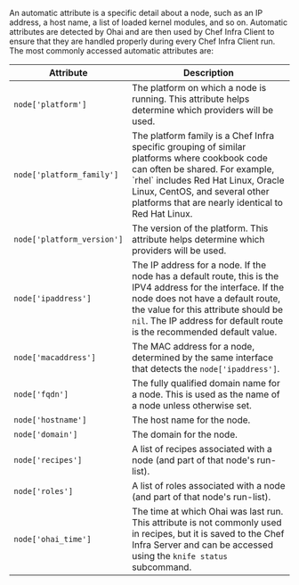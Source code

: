 An automatic attribute is a specific detail about a node, such as an IP
address, a host name, a list of loaded kernel modules, and so on.
Automatic attributes are detected by Ohai and are then used by Chef
Infra Client to ensure that they are handled properly during every Chef
Infra Client run. The most commonly accessed automatic attributes are:

<table>
<colgroup>
<col style="width: 12%" />
<col style="width: 87%" />
</colgroup>
<thead>
<tr class="header">
<th>Attribute</th>
<th>Description</th>
</tr>
</thead>
<tbody>
<tr class="odd">
<td><code>node['platform']</code></td>
<td>The platform on which a node is running. This attribute helps determine which providers will be used.</td>
</tr>
<tr class="even">
<td><code>node['platform_family']</code></td>
<td>The platform family is a Chef Infra specific grouping of similar platforms where cookbook code can often be shared. For example, `rhel` includes Red Hat Linux, Oracle Linux, CentOS, and several other platforms that are nearly identical to Red Hat Linux.</td>
</tr>
<tr class="odd">
<td><code>node['platform_version']</code></td>
<td>The version of the platform. This attribute helps determine which providers will be used.</td>
</tr>
<tr class="even">
<td><code>node['ipaddress']</code></td>
<td>The IP address for a node. If the node has a default route, this is the IPV4 address for the interface. If the node does not have a default route, the value for this attribute should be <code>nil</code>. The IP address for default route is the recommended default value.</td>
</tr>
<tr class="odd">
<td><code>node['macaddress']</code></td>
<td>The MAC address for a node, determined by the same interface that detects the <code>node['ipaddress']</code>.</td>
</tr>
<tr class="even">
<td><code>node['fqdn']</code></td>
<td>The fully qualified domain name for a node. This is used as the name of a node unless otherwise set.</td>
</tr>
<tr class="odd">
<td><code>node['hostname']</code></td>
<td>The host name for the node.</td>
</tr>
<tr class="even">
<td><code>node['domain']</code></td>
<td>The domain for the node.</td>
</tr>
<tr class="odd">
<td><code>node['recipes']</code></td>
<td>A list of recipes associated with a node (and part of that node's run-list).</td>
</tr>
<tr class="even">
<td><code>node['roles']</code></td>
<td>A list of roles associated with a node (and part of that node's run-list).</td>
</tr>
<tr class="odd">
<td><code>node['ohai_time']</code></td>
<td>The time at which Ohai was last run. This attribute is not commonly used in recipes, but it is saved to the Chef Infra Server and can be accessed using the <code>knife status</code> subcommand.</td>
</tr>
</tbody>
</table>
